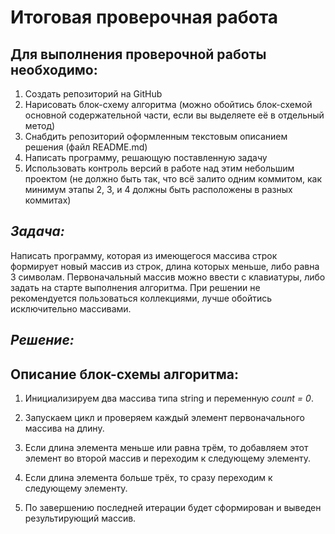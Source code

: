 # Итоговая проверочная работа

## Для выполнения проверочной работы необходимо:

1. Создать репозиторий на GitHub
2. Нарисовать блок-схему алгоритма (можно обойтись блок-схемой основной содержательной части, если вы выделяете её в отдельный метод)
3. Снабдить репозиторий оформленным текстовым описанием решения (файл README.md)
4. Написать программу, решающую поставленную задачу
5. Использовать контроль версий в работе над этим небольшим проектом (не должно быть так, что всё залито одним коммитом, как минимум этапы 2, 3, и 4 должны быть расположены в разных коммитах)

## *Задача:* 
Написать программу, которая из имеющегося массива строк формирует новый массив из строк, длина которых меньше, либо равна 3 символам. Первоначальный массив можно ввести с клавиатуры, либо задать на старте выполнения алгоритма. При решении не рекомендуется пользоваться коллекциями, лучше обойтись исключительно массивами.

## *Решение:*

## **Описание блок-схемы алгоритма:**

1. Инициализируем два массива типа string и переменную *count = 0*.

2. Запускаем цикл и проверяем каждый элемент первоначального массива на длину.

3. Если длина элемента меньше или равна трём, то добавляем этот элемент во второй массив и переходим к следующему элементу.

4. Если длина элемента больше трёх, то сразу переходим к следующему элементу.

5. По завершению последней итерации будет сформирован и выведен результирующий массив.

